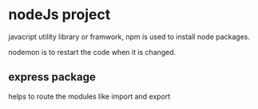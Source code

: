 # nodeJs project

javacript utility library or framwork, npm is used to install node packages.

nodemon is to restart the code when it is changed.

## express package

helps to route the modules like import and export
